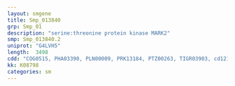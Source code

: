 ```yaml
---
layout: smgene
title: Smp_013840
grp: Smp_01
description: "serine:threonine protein kinase MARK2"
smp: Smp_013840.2
uniprot: "G4LVH5"
length:  3498
cdd: "COG0515, PHA03390, PLN00009, PRK13184, PTZ00263, TIGR03903, cd12196, cd14072, cd14337, cl17070, cl21453, cl21463, pfam00069, pfam02149, smart00220"
kk: K08798
categories: sm
---
```

